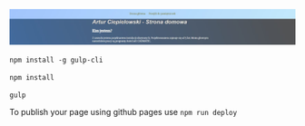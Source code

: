 ![Homepage screenshot](github/readMe.jpg)

`npm install -g gulp-cli`

`npm install`

`gulp`

To publish your page using github pages use `npm run deploy`
